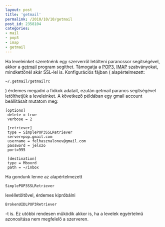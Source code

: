 ```yaml
---
layout: post
title: 'getmail'
permalink: /2010/10/10/getmail
post_id: 2358104
categories: 
- mail
- pop3
- imap
- getmail
---
```


Ha leveleinket szeretnénk egy szerverről letölteni parancssor segítségével, akkor a 
[getmail](http://pyropus.ca/software/getmail/) program segíthet. Támogatja a 
[POP3](http://hu.wikipedia.org/wiki/POP3), 
[IMAP](http://hu.wikipedia.org/wiki/IMAP) szabványokat, mindkettőnél akár SSL-lel is. Konfigurációs fájban ( alapértelmezett: 
```
~/.getmail/getmailrc
```
 ) érdemes megadni a fiókok adatait, ezután getmail parancs segítségével letölthetjük a leveleinket. 
A következő példában egy gmail account beállításait mutatom meg: 
```
[options]
 delete = true
 verbose = 2
 
 [retriever]
 type = SimplePOP3SSLRetriever
 server=pop.gmail.com
 username = felhasznalonev@gmail.com
 password = jelszo
 port=995
 
 [destination]
 type = Mboxrd
 path = ~/inbox
```
Ha gondunk lenne az alapértelmezett 
```
SimplePOP3SSLRetriever
```
 levélletöltővel, érdemes kipróbálni 
```
BrokenUIDLPOP3Retriever
```
-t is. Ez utóbbi rendesen működik akkor is, ha a levelek egyértelmű azonosítása nem megfelelő a szerveren.       
 